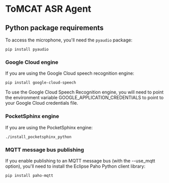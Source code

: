 ToMCAT ASR Agent
================

Python package requirements
---------------------------

To access the microphone, you'll need the `pyaudio` package:

    pip install pyaudio

### Google Cloud engine

If you are using the Google Cloud speech recognition engine:
    
    pip install google-cloud-speech

To use the Google Cloud Speech Recognition engine, you will need to point the
environment variable GOOGLE_APPLICATION_CREDENTIALS to point to your Google
Cloud credentials file.

### PocketSphinx engine

If you are using the PocketSphinx engine:

    ./install_pocketsphinx_python
    
    
### MQTT message bus publishing
If you enable publishing to an MQTT message bus (with the --use_mqtt
option), you'll need to install the Eclipse Paho Python client library:

    pip install paho-mqtt
